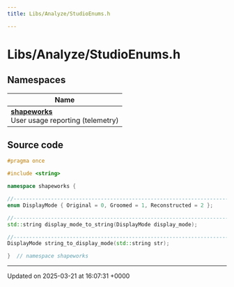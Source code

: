 ```yaml
---
title: Libs/Analyze/StudioEnums.h

---
```


# Libs/Analyze/StudioEnums.h



## Namespaces

| Name           |
| -------------- |
| **[shapeworks](../Namespaces/namespaceshapeworks.md)** <br>User usage reporting (telemetry)  |




## Source code

```cpp
#pragma once

#include <string>

namespace shapeworks {

//-----------------------------------------------------------------------------
enum DisplayMode { Original = 0, Groomed = 1, Reconstructed = 2 };

//-----------------------------------------------------------------------------
std::string display_mode_to_string(DisplayMode display_mode);

//-----------------------------------------------------------------------------
DisplayMode string_to_display_mode(std::string str);

}  // namespace shapeworks
```


-------------------------------

Updated on 2025-03-21 at 16:07:31 +0000
